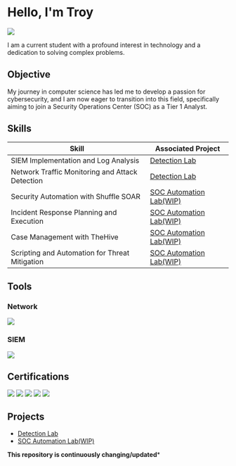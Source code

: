 # Hello, I'm Troy
<a href="https://www.linkedin.com/in/troyroever/"><img src="https://img.shields.io/badge/-LinkedIn-0072b1?&style=for-the-badge&logo=linkedin&logoColor=white" /></a>


I am a current student with a profound interest in technology and a dedication to solving complex problems.

## Objective

My journey in computer science has led me to develop a passion for cybersecurity, and I am now eager to transition into this field, specifically aiming to join a Security Operations Center (SOC) as a Tier 1 Analyst.

## Skills


| Skill                                         | Associated Project         |
|-----------------------------------------------|----------------------------|
| SIEM Implementation and Log Analysis          | <a href="https://github.com/GivenXombiE/Detection-Lab">Detection Lab</a>|
| Network Traffic Monitoring and Attack Detection | <a href="https://github.com/GivenXombiE/Detection-Lab">Detection Lab</a>|
| Security Automation with Shuffle SOAR         | <a href="https://github.com/GivenXombiE/SOC-Automation">SOC Automation Lab(WIP)</a>|
| Incident Response Planning and Execution      | <a href="https://github.com/GivenXombiE/SOC-Automation">SOC Automation Lab(WIP)</a>|
| Case Management with TheHive                  | <a href="https://github.com/GivenXombiE/SOC-Automation">SOC Automation Lab(WIP)</a>|
| Scripting and Automation for Threat Mitigation | <a href="https://github.com/GivenXombiE/SOC-Automation">SOC Automation Lab(WIP)</a>|

## Tools


### Network
<div>
    <img src="https://img.shields.io/badge/-Wireshark-1679A7?&style=for-the-badge&logo=Wireshark&logoColor=white" />
</div>


### SIEM
<div>
    <img src="https://img.shields.io/badge/-Splunk-000000?&style=for-the-badge&logo=Splunk&logoColor=white" />
    
</div>

## Certifications

<div>
<img src="https://img.shields.io/badge/-Security%2B-FF0000?&style=for-the-badge&logo=CompTIA&logoColor=white" />
<img src="https://img.shields.io/badge/-Network%2B-007ACC?&style=for-the-badge&logo=CompTIA&logoColor=white" />
<img src="https://img.shields.io/badge/-A%2B-4D4D4D?&style=for-the-badge&logo=CompTIA&logoColor=white" />
<img src="https://img.shields.io/badge/-CIOS-FF0000?&style=for-the-badge&logo=CompTIA&logoColor=white" />
<img src="https://img.shields.io/badge/-CSIS-007ACC?&style=for-the-badge&logo=CompTIA&logoColor=white" />
</div>

## Projects
- <a href="https://github.com/GivenXombiE/Detection-Lab/blob/main/README.md">Detection Lab</a>
- <a href="https://github.com/GivenXombiE/SOC-Automation">SOC Automation Lab(WIP)</a>

**This repository is continuously changing/updated***
